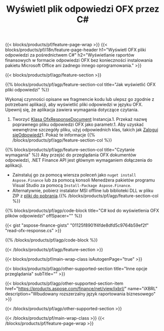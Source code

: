 ﻿---
title: Wyświetl plik odpowiedzi OFX przez C#
description: Przykładowy kod do przeglądania pliku odpowiedzi OFX. Użyj API przykładowego kodu, aby wyświetlić wsadowe OFX pliki odpowiedzi w aplikacjach opartych na .NET. 
url: /pl/net/view/ofx-response/
family: finance
platformtag: net
feature: view
informat: OFX response
outformat: 
otherformats: 
---
{{< blocks/products/pf/feature-page-wrap >}}
{{< blocks/products/pf/i18n/feature-page-header h1="Wyświetl OFX pliki odpowiedzi za pośrednictwem C#" h2="Wyświetlanie raportów finansowych w formacie odpowiedzi OFX bez konieczności instalowania pakietu Microsoft Office ani żadnego innego oprogramowania." >}}

{{< blocks/products/pf/agp/feature-section >}}

{{% blocks/products/pf/agp/feature-section-col title="Jak wyświetlić OFX pliki odpowiedzi" %}}

Wykonaj czynności opisane we fragmencie kodu lub ulepsz go zgodnie z potrzebami aplikacji, aby wyświetlić pliki odpowiedzi w języku OFX. Upewnij się, że aplikacja zawiera wymagania dotyczące czytania.

1. Tworzyć [Klasa OfxResponseDocument](https://apireference.aspose.com/finance/net/aspose.finance.ofx/ofxresponsedocument) Instancja.1. Przekaż nazwę poprawnego pliku odpowiedzi OFX jako parametr.1. Aby uzyskać wewnętrzne szczegóły pliku, użyj odpowiednich klas, takich jak [Zaloguj sięOdpowiedź](https://apireference.aspose.com/finance/net/aspose.finance.ofx.signon/signonresponse)1. Pokaż te informacje
{{% /blocks/products/pf/agp/feature-section-col %}}

{{% blocks/products/pf/agp/feature-section-col title="Czytanie wymagania" %}}
Aby przejść do przeglądania OFX dokumentów odpowiedzi, .NET Finance API jest głównym wymaganiem dołączenia do aplikacji. 
- Zainstaluj go za pomocą wiersza poleceń jako ```nuget install Aspose.Finance``` lub za pomocą konsoli Menedżera pakietów programu Visual Studio za pomocą ```Install-Package Aspose.Finance```.
- Alternatywnie, pobierz instalator MSI offline lub biblioteki DLL w pliku ZIP z [pliki do pobrania](https://downloads.aspose.com/finance/net).{{% /blocks/products/pf/agp/feature-section-col %}}

{{% blocks/products/pf/agp/code-block title="C# kod do wyświetlenia OFX plików odpowiedzi" offSpacer="" %}}

{{< gist "aspose-finance-gists" "01125f8901f4fde8dfd5c9764b59ef2f" "read-ofx-response.cs" >}}

{{% /blocks/products/pf/agp/code-block %}}

{{< /blocks/products/pf/agp/feature-section >}}

{{< blocks/products/pf/main-wrap-class isAutogenPage="true" >}}

{{< blocks/products/pf/agp/other-supported-section title="Inne opcje przeglądania" subTitle="" >}}

{{< blocks/products/pf/agp/other-supported-section-item href="https://products.aspose.com/finance/net/view/ixbrl/" name="iXBRL" description="Wbudowany rozszerzalny język raportowania biznesowego" >}}

{{< /blocks/products/pf/agp/other-supported-section >}}

{{< /blocks/products/pf/main-wrap-class >}}
{{< /blocks/products/pf/feature-page-wrap >}}